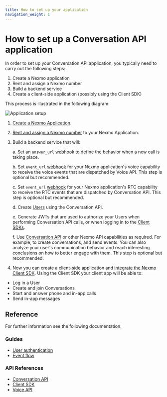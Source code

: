 ```yaml
---
title: How to set up your application
navigation_weight: 1
---
```


# How to set up a Conversation API application

In order to set up your Conversation API application, you typically need to carry out the following steps:

1. Create a Nexmo application
2. Rent and assign a Nexmo number
3. Build a backend service
4. Create a client-side application (possibly using the Client SDK)

This process is illustrated in the following diagram:

![Application setup](/assets/images/conversation-api/conv-app-setup.png)

1. [Create a Nexmo Application](/application/overview#creating-applications).

2. [Rent and assign a Nexmo number](/numbers/guides/number-management#rent-a-virtual-number) to your Nexmo Application.

3. Build a backend service that will:

    a. Set an `answer_url` [webhook](/application/overview#webhooks) to define the behavior when a new call is taking place.

    b. Set `event_url` [webhook](/voice/voice-api/webhook-reference#event-webhook) for your Nexmo application's voice capability to receive the voice events that are dispatched by Voice API. This step is optional but recommended.

    c. Set `event_url` [webhook](/application/overview#webhook-types) for your Nexmo application's RTC capability to receive the RTC events that are dispatched by Conversation API. This step is optional but recommended.
    
    d. Create [Users](/conversation/concepts/user) using the Conversation API.

    e. Generate JWTs that are used to authorize your Users when performing Conversation API calls, or when logging in to the [Client SDKs](/client-sdk/setup/add-sdk-to-your-app).

    f. Use [Conversation API](/conversation/api-reference) or other Nexmo API capabilities as required. For example, to create conversations, and send events. You can also analyze your user's communication behavior and reach interesting conclusions on how to better engage with them. This step is optional but recommended.

4. Now you can create a client-side application and [integrate the Nexmo Client SDK](/client-sdk/setup/add-sdk-to-your-app/). Using the Client SDK your client app will be able to:

* Log in a User
* Create and join Conversations
* Start and answer phone and in-app calls
* Send in-app messages

## Reference

For further information see the following documentation:

### Guides

* [User authentication](/conversation/guides/user-authentication)
* [Event flow](/conversation/guides/event-flow)

### API References

* [Conversation API](/api/conversation)
* [Client SDK](/client-sdk/overview)
* [Voice API](/voice/voice-api/overview)

